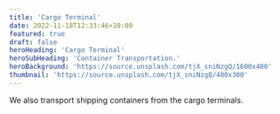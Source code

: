 ```yaml
---
title: 'Cargo Terminal'
date: 2022-11-18T12:33:46+10:00
featured: true
draft: false
heroHeading: 'Cargo Terminal'
heroSubHeading: 'Container Transportation.'
heroBackground: 'https://source.unsplash.com/tjX_sniNzgQ/1600x400'
thumbnail: 'https://source.unsplash.com/tjX_sniNzgQ/400x300'
---
```


We also transport shipping containers from the cargo terminals.
